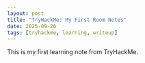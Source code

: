 ```yaml
---
layout: post
title: "TryHackMe: My First Room Notes"
date: 2025-09-26
tags: [tryhackme, learning, writeup]
---
```


This is my first learning note from TryHackMe.
